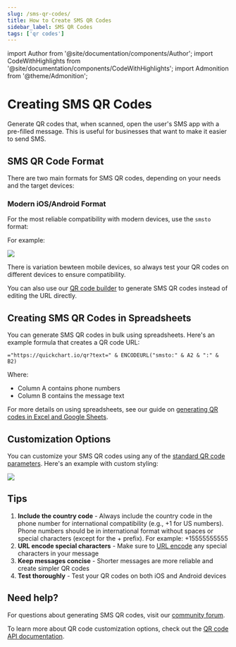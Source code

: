 ```yaml
---
slug: /sms-qr-codes/
title: How to Create SMS QR Codes
sidebar_label: SMS QR Codes
tags: ['qr codes']
---
```


import Author from '@site/documentation/components/Author';
import CodeWithHighlights from '@site/documentation/components/CodeWithHighlights';
import Admonition from '@theme/Admonition';

# Creating SMS QR Codes

Generate QR codes that, when scanned, open the user's SMS app with a pre-filled message. This is useful for businesses that want to make it easier to send SMS.

## SMS QR Code Format

There are two main formats for SMS QR codes, depending on your needs and the target devices:

### Modern iOS/Android Format

For the most reliable compatibility with modern devices, use the `smsto` format:

<CodeWithHighlights wrap code="smsto:**phone_number**:**message**" />

For example:

<CodeWithHighlights wrap code="https://quickchart.io/qr?**text=**smsto:+15555555555:Hello%20there!" />

<img loading="lazy" src="https://quickchart.io/qr?text=smsto:+15555555555:Hello%20there!" />

There is variation bewteen mobile devices, so always test your QR codes on different devices to ensure compatibility.

You can also use our [QR code builder](https://quickchart.io/qr-code-api/) to generate SMS QR codes instead of editing the URL directly.

## Creating SMS QR Codes in Spreadsheets

You can generate SMS QR codes in bulk using spreadsheets. Here's an example formula that creates a QR code URL:

```
="https://quickchart.io/qr?text=" & ENCODEURL("smsto:" & A2 & ":" & B2)
```

Where:

- Column A contains phone numbers
- Column B contains the message text

For more details on using spreadsheets, see our guide on [generating QR codes in Excel and Google Sheets](/documentation/generate-qr-codes-excel-google-sheets/).

## Customization Options

You can customize your SMS QR codes using any of the [standard QR code parameters](/documentation/qr-codes/#qr-code-parameters). Here's an example with custom styling:

<CodeWithHighlights wrap code="https://quickchart.io/qr?**text=**smsto:+15555555555:Hello&**dark=**4285f4&**caption=**Scan to Text Us&**captionFontSize=**15" />

<img loading="lazy" src="https://quickchart.io/qr?text=smsto:+15555555555:Hello&dark=4285f4&caption=Scan to Text Us&captionFontSize=15" />

## Tips

1. **Include the country code** - Always include the country code in the phone number for international compatibility (e.g., +1 for US numbers). Phone numbers should be in international format without spaces or special characters (except for the + prefix). For example: +15555555555
2. **URL encode special characters** - Make sure to [URL encode](https://www.urlencoder.io) any special characters in your message
3. **Keep messages concise** - Shorter messages are more reliable and create simpler QR codes
4. **Test thoroughly** - Test your QR codes on both iOS and Android devices

## Need help?

For questions about generating SMS QR codes, visit our [community forum](https://community.quickchart.io/).

To learn more about QR code customization options, check out the [QR code API documentation](/documentation/qr-codes/).

<Author />
